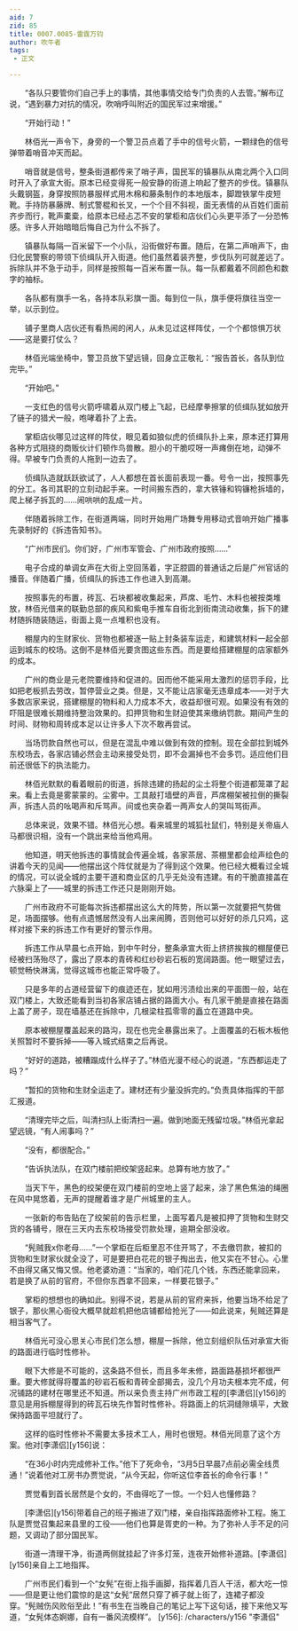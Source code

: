 ```yaml
---
aid: 7
zid: 85
title: 0007.0085-雷霆万钧
author: 吹牛者
tags: 
 - 正文

---
```




　　“各队只要管你们自己手上的事情，其他事情交给专门负责的人去管。”解布辽说，“遇到暴力对抗的情况，吹哨呼叫附近的国民军过来增援。”

　　“开始行动！”

　　林佰光一声令下，身旁的一个警卫员点着了手中的信号火箭，一颗绿色的信号弹带着哨音冲天而起。

　　哨音就是信号，整条街道都传来了哨子声，国民军的镇暴队从南北两个入口同时开入了承宣大街。原本已经变得死一般安静的街道上响起了整齐的步伐。镇暴队头戴钢盔，身穿按照防暴服样式用木棉和藤条制作的本地版本，脚蹬铁掌牛皮短靴。手持防暴藤牌、制式警棍和长叉，一个个目不斜视，面无表情的从百姓们面前齐步而行，靴声橐槖，给原本已经忐忑不安的掌柜和店伙们心头更平添了一分恐怖感。许多人开始暗暗后悔自己为什么不拆了。

　　镇暴队每隔一百米留下一个小队，沿街做好布置。随后，在第二声哨声下，由归化民警察的带领下侦缉队开入街道。他们虽然着装齐整，步伐队列可就差远了。拆除队并不急于动手，同样是按照每一百米布置一队。每一队都戴着不同颜色和数字的袖标。

　　各队都有旗手一名，各持本队彩旗一面。每到位一队，旗手便将旗往当空一举，以示到位。

　　铺子里商人店伙还有看热闹的闲人，从未见过这样阵仗，一个个都惊惧万状——这是要打仗么？

　　林佰光端坐椅中，警卫员放下望远镜，回身立正敬礼：“报告首长，各队到位完毕。”

　　“开始吧。”

　　一支红色的信号火箭呼啸着从双门楼上飞起，已经摩拳擦掌的侦缉队犹如放开了链子的猎犬一般，咆哮着扑了上去。

　　掌柜店伙哪见过这样的阵仗，眼见着如狼似虎的侦缉队扑上来，原本还打算用各种方式阻挠的商贩伙计们顿作鸟兽散。胆小的干脆哎呀一声瘫倒在地，动弹不得。早被专门负责的人拖到一边去了。

　　侦缉队造就跃跃欲试了，人人都想在首长面前表现一番。号令一出，按照事先的分工。各司其职的立刻动起手来。一时间搬东西的，拿大铁锤和钩镰枪拆墙的，爬上梯子拆瓦的……闹哄哄的乱成一片。

　　伴随着拆除工作，在街道两端，同时开始用广场舞专用移动式音响开始广播事先录制好的《拆违告知书》。

　　“广州市民们。你们好，广州市军管会、广州市政府按照……”

　　电子合成的单调女声在大街上空回荡着，字正腔圆的普通话之后是广州官话的播音。伴随着广播，侦缉队的拆违工作也进入到高潮。

　　按照事先的布置，砖瓦、石块都被收集起来，芦席、毛竹、木料也被按类堆放，林佰光借来的联勤总部的疾风和紫电手推车自街北到街南流动收集，拆下的建材随拆随装随运，街面上竟一点堆积也没有。

　　棚屋内的生财家伙、货物也都被逐一贴上封条装车运走，和建筑材料一起全部运到城东的校场。这倒不是林佰光要贪图这些东西。而是要给搭建棚屋的店家额外的成本。

　　广州的商业是元老院要维持和促进的。因而他不能采用太激烈的惩罚手段，比如把老板抓去劳改，暂停营业之类。但是，又不能让店家毫无违章成本——对于大多数店家来说，搭建棚屋的物料和人力成本不大，收益却很可观。如果没有有效的吓阻是很难长期维持整治效果的。扣押货物和生财迫使其来缴纳罚款。期间产生的时间、财物和周转成本足以让许多人下次不敢再尝试。

　　当场罚款自然也可以，但是在混乱中难以做到有效的控制。现在全部拉到城外东校场去，各家店铺必然会主动来接受处罚，即不会漏掉也不会多罚。适应他们目前还很低下的执法能力。

　　林佰光默默的看着眼前的街道，拆除违建的扬起的尘土将整个街道都笼罩了起来。看上去竟是雾蒙蒙的。尘雾中。工具敲打墙壁的声音，芦席棚架被拉倒的撕裂声，拆违人员的吆喝声和斥骂声。间或也夹杂着一两声女人的哭叫骂街声。

　　总体来说，效果不错。林佰光心想。看来城里的城狐社鼠们，特别是关帝庙人马都很识相，没有一个跳出来给当他鸡用。

　　他知道，明天他拆违的事情就会传遍全城，各家茶居、茶棚里都会绘声绘色的讲着今天的见闻——他摆出这个阵仗就是为了得到这个效果。他已经大概看过全城的情况，可以说全城的主要干道和商业区的几乎无处没有违建。有的干脆直接盖在六脉渠上了——城里的拆违工作还只是刚刚开始。

　　广州市政府不可能每次拆违都摆出这么大的阵势，所以第一次就要把气势做足，场面摆够。他有点遗憾居然没有人出来闹腾，否则他可以好好的杀几只鸡，这样对接下来的拆违工作有更好的警示作用。

　　拆违工作从早晨七点开始，到中午时分，整条承宣大街上挤挤挨挨的棚屋便已经被扫荡殆尽了，露出了原本的青砖和红纱砂岩石板的宽阔路面。他一眼望过去，顿觉畅快淋漓，觉得这城市也能正常呼吸了。

　　只是多年的占道经营留下的痕迹还在，犹如用污渍绘出来的平面图一般，站在双门楼上，大致还能看到当初各家店铺占据的路面大小。有几家干脆是直接在路面上盖了房子，现在墙基还在拆除中，几根梁柱孤零零的矗立在道路中央。

　　原本被棚屋覆盖起来的路沟，现在也完全暴露出来了。上面覆盖的石板木板他关照暂时不要拆掉——等入城式结束之后再说。

　　“好好的道路，被糟蹋成什么样子了。”林佰光漫不经心的说道，“东西都运走了吗？”

　　“暂扣的货物和生财全运走了。建材还有少量没拆完的。”负责具体指挥的干部汇报道。

　　“清理完毕之后，叫清扫队上街清扫一遍。做到地面无残留垃圾。”林佰光拿起望远镜，“有人闹事吗？”

　　“没有，都很配合。”

　　“告诉执法队，在双门楼前把绞架竖起来。总算有地方放了。”

　　当天下午，黑色的绞架便在双门楼前的空地上竖了起来，涂了黑色焦油的绳圈在风中晃悠着，无声的提醒着谁才是广州城里的主人。

　　一张新的布告贴在了绞架前的告示栏里，上面写着凡是被扣押了货物和生财交货的各铺号，限在三天内去东校场接受罚款处理，逾期全部没收。

　　“髡贼我x你老母……”一个掌柜在后柜里忍不住开骂了，不去缴罚款，被扣的货物和生财家伙就全没了，可是要把白花花的银子掏出去，他又实在不甘心。心里不由得又痛又悔又恨。他老婆劝道：“当家的，咱们花几个钱，东西还能拿回来，若是换了从前的官府，不但你东西拿不回来，一样要花银子。”

　　掌柜的想想也的确如此。别得不说，若是从前的官府来拆，他要当场不给足了银子，那伙黑心衙役大概早就趁机把他店铺都给抢光了——如此说来，髡贼还算是相当客气了。

　　林佰光可没心思关心市民们怎么想，棚屋一拆除，他立刻组织队伍对承宣大街的路面进行临时性修补。

　　眼下大修是不可能的，这条路不但长，而且多年未修，路面路基损坏都很严重。要大修就得将覆盖的砂岩石板和青砖全部揭去，没几个月功夫根本完不成，何况铺路的建材在哪里还不知道。所以来负责主持广州市政工程的[李潇侣][y156]的意见是用拆棚屋得到的砖瓦石块先作暂时性修补。将路面上的坑洞缝隙填平，大致保持路面平坦就行了。

　　这样的临时性修补不需要太多技术工人，用时也很短。林佰光同意了这个方案。他对[李潇侣][y156]说：

　　“在36小时内完成修补工作。”他下了死命令，“3月5日早晨7点前必需全线贯通！”说着他对工房书办贾觉说，“从今天起，你听这位李首长的命令行事！”

　　贾觉看到首长居然是个女的，不由得吃了一惊。一个妇人也懂修路？

　　[李潇侣][y156]带着自己的班子搬进了双门楼，亲自指挥路面修补工程。施工队是贾觉召集起来县里的工役——他们也算是胥吏的一种。为了弥补人手不足的问题，又调动了部分国民军。

　　街道一清理干净，街道两侧就挂起了许多灯笼，连夜开始修补道路。[李潇侣][y156]亲自上工地指挥。

　　广州市民们看到一个“女髡”在街上指手画脚，指挥着几百人干活，都大吃一惊——但是更让他们震惊的是这“女髡”居然只穿了裤子就上街了，连裙子都没穿。“髡贼伤风败俗至此！”有书生在当晚自己的笔记上写下这句话，接下来他又写道，“女髡体态婀娜，自有一番风流模样”。
[y156]: /characters/y156 "李潇侣"


